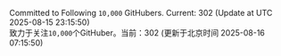 Committed to Following `10,000` GitHubers. Current: <!-- FOLLOWING_COUNT -->302<!-- FOLLOWING_COUNT --> (Update at UTC <!-- LAST_UPDATED -->2025-08-15 23:15:50<!-- LAST_UPDATED -->)<br>
致力于关注`10,000`个GitHuber。当前：<!-- FOLLOWING_COUNT -->302<!-- FOLLOWING_COUNT --> (更新于北京时间 <!-- LAST_UPDATED_CST -->2025-08-16 07:15:50<!-- LAST_UPDATED_CST -->)

